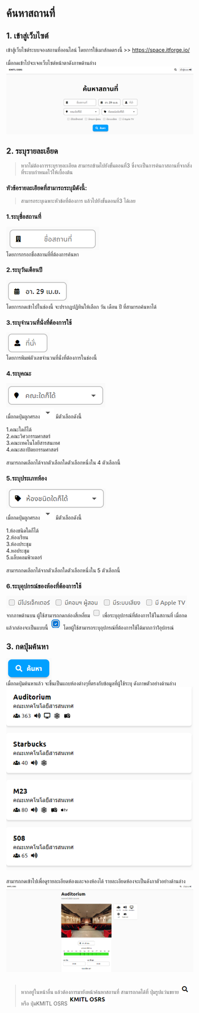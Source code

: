 # ค้นหาสถานที่
## 1. เข้าสู่เว็บไซต์
   เข้าสู้เว็บไซต์ระบบจองสถานที่ออนไลน์ โดยการใช้เมาส์กดตรงนี้ >> https://space.itforge.io/
   <br><br>เมื่อกดเข้าไปจะเจอเว็บไซต์หน้าตาดังภาพด้านล่าง
   ![](../man-img/01.find-space/find-space-page.png)
## 2. ระบุรายละเอียด
> หากไม่ต้องการระบุรายละเอียด สามารถข้ามไปยังขั้นตอนที่3 ซึ่งจะเป็นการค้นกาสถานที่จากสิ่งที่ระบบกำหนดไว้ให้เบื้องต้น
   
   ### หัวข้อรายละเอียดที่สามารถระบุมีดังนี้:
> สามารถระบุเฉพาะหัวข้อที่ต้องการ แล้วไปยังขั้นตอนที่3 ได้เลย
   
   ### 1.ระบุชื่อสถานที่ <br>
   ![](../man-img/01.find-space/space-location.png)<br>
   โดยการกรอกชื่อสถานที่ที่ต้องการค้นหา
   ### 2.ระบุวันเดือนปี <br>
   ![](../man-img/01.find-space/space-date.png)<br>
   โดยการกดเข้าไปในช่องนี้ จะปรากฎปฏิทินให้เลือก วัน เดือน ปี ที่สามารถค้นหาได้
   ### 3.ระบุจำนวนที่นั่งที่ต้องการใช้ <br> 
   ![](../man-img/01.find-space/space-chair.png)<br>
   โดยการพิมพ์ตัวเลขจำนวนที่นั่งที่ต้องการในช่องนี้
   ### 4.ระบุคณะ <br>
   ![](../man-img/01.find-space/space-faculty.png)<br>
   เมื่อกดปุ่มลูกศรลง  ![](../man-img/01.find-space/down-arrow.png) มีตัวเลือกดังนี้<br><br>
      1.คณะใดก็ได้<br>
      2.คณะวิศวกรรมศาสตร์<br>
      3.คณะเทคโนโลยีสารสนเทศ<br>
      4.คณะสถาปัตยกรรมศาสตร์<br><br>
   สามารถกดเลือกได้จากตัวเลือกใดตัวเลือกหนึ่งใน 4 ตัวเลือกนี้<br>
   ### 5.ระบุประเภทห้อง <br> 
   ![](../man-img/01.find-space/space-room-type.png)<br>
   เมื่อกดปุ่มลูกศรลง  ![](../man-img/01.find-space/down-arrow.png) มีตัวเลือกดังนี้<br><br>
      1.ห้องชนิดใดก็ได้<br>
      2.ห้องเรียน<br>
      3.ห้องประชุม<br>
      4.หอประชุม<br>
      5.แล็บคอมพิวเตอร์<br><br>
   สามารถกดเลือกได้จากตัวเลือกใดตัวเลือกหนึ่งใน 5 ตัวเลือกนี้<br>
   ### 6.ระบุอุปกรณ์ของห้องที่ต้องการใช้ <br>
   ![](../man-img/01.find-space/space-equipment.png)<br>
   จากภาพด้านบน ผู้ใช้สามารถกดกล่องสี่เหลี่ยม ![](../man-img/01.find-space/blank-box.png)  เพื่อระบุอุปกรณ์ที่ต้องการใช้ในสถานที่ เมื่อกดแล้วกล่องจะเป็นแบบนี้ ![](../man-img/01.find-space/selected-box.png) โดยผู้ใช้สามารถระบุอุปกรณ์ที่ต้องการใช้ได้มากกว่า1อุปกรณ์
## 3. กดปุ่มค้นหา
   ![](../man-img/01.find-space/space-find-button.png)<br>
   เมื่อกดปุ่มค้นหาแล้ว จะขึ้นเป็นแถบห้องต่างๆที่ตรงกับข้อมูลที่ผู้ใช้ระบุ ดังภาพตัวอย่างด้านล่าง<br>
   ![](../man-img/01.find-space/room-list.png)<br><br>
   สามารถกดเข้าไปเพื่อดูรายละเอียดห้องและจองห้องได้ รายละเอียดห้องจะเป็นดังภาตัวอย่างด้านล่าง<br>
   ![](../man-img/01.find-space/room-description.png)<br><br>
> หากอยู่ในหน้าอื่น แล้วต้องการมายังหน้าค้นหาสถานที่ สามารถกดได้ที่ ปุ่มรูปแว่นขยาย ![](../man-img/01.find-space/search-page-button.png) หรือ ปุ่มKMITL OSRS ![](../man-img/01.find-space/home-button.png)
